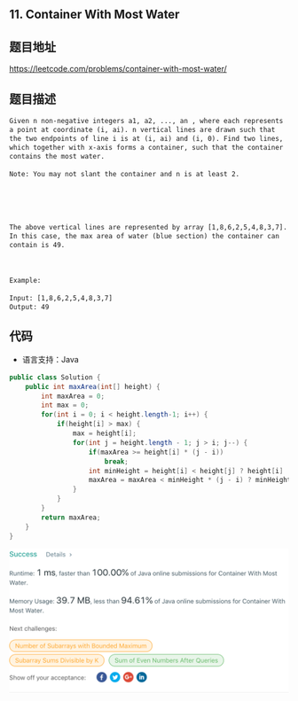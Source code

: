 ## 11. Container With Most Water

## 题目地址
https://leetcode.com/problems/container-with-most-water/

## 题目描述
```
Given n non-negative integers a1, a2, ..., an , where each represents a point at coordinate (i, ai). n vertical lines are drawn such that the two endpoints of line i is at (i, ai) and (i, 0). Find two lines, which together with x-axis forms a container, such that the container contains the most water.

Note: You may not slant the container and n is at least 2.

 



The above vertical lines are represented by array [1,8,6,2,5,4,8,3,7]. In this case, the max area of water (blue section) the container can contain is 49.

 

Example:

Input: [1,8,6,2,5,4,8,3,7]
Output: 49
```


## 代码
* 语言支持：Java

```java
public class Solution {
    public int maxArea(int[] height) {
        int maxArea = 0;
		int max = 0;
		for(int i = 0; i < height.length-1; i++) {
			if(height[i] > max) {
				max = height[i];
				for(int j = height.length - 1; j > i; j--) {
					if(maxArea >= height[i] * (j - i))
						break;
					int minHeight = height[i] < height[j] ? height[i] : height[j];
					maxArea = maxArea < minHeight * (j - i) ? minHeight * (j - i) : maxArea;
				}
			}
		}
        return maxArea;
    }
}
```
![](../../static-file/problems/leetcode.com_problems_container-with-most-water_submissions_.png)